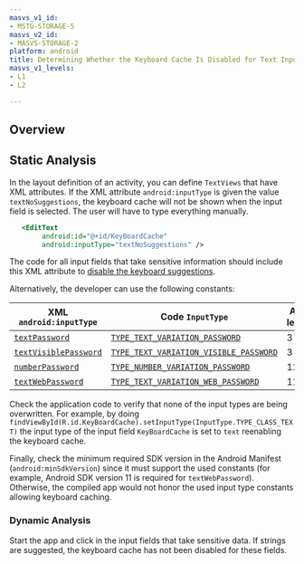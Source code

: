 ```yaml
---
masvs_v1_id:
- MSTG-STORAGE-5
masvs_v2_id:
- MASVS-STORAGE-2
platform: android
title: Determining Whether the Keyboard Cache Is Disabled for Text Input Fields
masvs_v1_levels:
- L1
- L2

---
```


## Overview

## Static Analysis

In the layout definition of an activity, you can define `TextViews` that have XML attributes. If the XML attribute `android:inputType` is given the value `textNoSuggestions`, the keyboard cache will not be shown when the input field is selected. The user will have to type everything manually.

```xml
   <EditText
        android:id="@+id/KeyBoardCache"
        android:inputType="textNoSuggestions" />
```

The code for all input fields that take sensitive information should include this XML attribute to [disable the keyboard suggestions](https://developer.android.com/reference/android/text/InputType.html#TYPE_TEXT_FLAG_NO_SUGGESTIONS "Disable keyboard suggestions").

Alternatively, the developer can use the following constants:

| XML `android:inputType` | Code `InputType` | API level |
| -- | --- | - |
| [`textPassword`](https://developer.android.com/reference/android/widget/TextView#attr_android:inputType:~:text=_SUGGESTIONS.-,textPassword,-81) | [`TYPE_TEXT_VARIATION_PASSWORD`](https://developer.android.com/reference/android/text/InputType#TYPE_TEXT_VARIATION_PASSWORD "Text password input type") | 3 |
| [`textVisiblePassword`](https://developer.android.com/reference/android/widget/TextView#attr_android:inputType:~:text=_URI.-,textVisiblePassword,-91) | [`TYPE_TEXT_VARIATION_VISIBLE_PASSWORD`](https://developer.android.com/reference/android/text/InputType#TYPE_TEXT_VARIATION_VISIBLE_PASSWORD "Text visible password input type") | 3 |
| [`numberPassword`](https://developer.android.com/reference/android/widget/TextView#attr_android:inputType:~:text=_DECIMAL.-,numberPassword,-12) | [`TYPE_NUMBER_VARIATION_PASSWORD`](https://developer.android.com/reference/android/text/InputType#TYPE_NUMBER_VARIATION_PASSWORD "A numeric password field") | 11 |
| [`textWebPassword`](https://developer.android.com/reference/android/widget/TextView#attr_android:inputType:~:text=_ADDRESS.-,textWebPassword,-e1) | [`TYPE_TEXT_VARIATION_WEB_PASSWORD`](https://developer.android.com/reference/android/text/InputType#TYPE_TEXT_VARIATION_WEB_PASSWORD "Text web password input type") | 11 |

Check the application code to verify that none of the input types are being overwritten. For example, by doing `findViewById(R.id.KeyBoardCache).setInputType(InputType.TYPE_CLASS_TEXT)` the input type of the input field `KeyBoardCache` is set to `text` reenabling the keyboard cache.

Finally, check the minimum required SDK version in the Android Manifest (`android:minSdkVersion`) since it must support the used constants (for example, Android SDK version 11 is required for `textWebPassword`). Otherwise, the compiled app would not honor the used input type constants allowing keyboard caching.

### Dynamic Analysis

Start the app and click in the input fields that take sensitive data. If strings are suggested, the keyboard cache has not been disabled for these fields.
